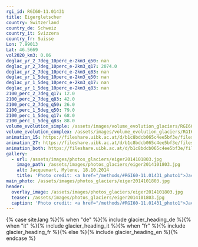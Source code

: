 ```yaml
---
rgi_id: RGI60-11.01431
title: Eigergletscher
country: Switzerland
country_de: Schweiz
country_it: Svizzera
country_fr: Suisse
Lon: 7.99013
Lat: 46.5669
vol2020_km3: 0.06
deglac_yr_2_7deg_10perc_e-2km3_q50: nan
deglac_yr_2_7deg_10perc_e-2km3_q17: 2074.0
deglac_yr_2_7deg_10perc_e-2km3_q83: nan
deglac_yr_1_5deg_10perc_e-2km3_q50: nan
deglac_yr_1_5deg_10perc_e-2km3_q17: nan
deglac_yr_1_5deg_10perc_e-2km3_q83: nan
2100_perc_2_7deg_q17: 12.0
2100_perc_2_7deg_q83: 42.0
2100_perc_2_7deg_q50: 26.0
2100_perc_1_5deg_q50: 79.0
2100_perc_1_5deg_q17: 68.0
2100_perc_1_5deg_q83: 88.0
volume_evolution_simple: /assets/images/volume_evolution_glaciers/RGI60-11.01431_simple_en.png
volume_evolution_complex: /assets/images/volume_evolution_glaciers/RGI60-11.01431_complex_en.png
animation_15: https://fileshare.uibk.ac.at/d/b1c8bdcb065c4ee5bf3e/files/?p=%2FRGI60-11.01431_%2B1.5%C2%B0C.mp4&dl=1
animation_27: https://fileshare.uibk.ac.at/d/b1c8bdcb065c4ee5bf3e/files/?p=%2FRGI60-11.01431_%2B2.7%C2%B0C.mp4&dl=1
animation_both: https://fileshare.uibk.ac.at/d/b1c8bdcb065c4ee5bf3e/files/?p=%2FRGI60-11.01431_both.mp4&dl=1
gallery:
  - url: /assets/images/photos_glaciers/eiger2014101803.jpg
    image_path: /assets/images/photos_glaciers/eiger2014101803.jpg
    alt: Jacquemart, Mylene, 18.10.2014
    title: 'Photo credit: <a href="/methods/#RGI60-11.01431_photo1">Jacquemart, Mylene, 18.10.2014</a>'
main_photo: /assets/images/photos_glaciers/eiger2014101803.jpg
header:
  overlay_image: /assets/images/photos_glaciers/eiger2014101803.jpg
  teaser: /assets/images/photos_glaciers/eiger2014101803.jpg
  caption: 'Photo credit: <a href="/methods/#RGI60-11.01431_photo1">Jacquemart, Mylene, 18.10.2014</a>'
---
```

{% case site.lang %}{% when "de" %}{% include glacier_heading_de %}{% when "it" %}{% include glacier_heading_it %}{% when "fr" %}{% include glacier_heading_fr %}{% else %}{% include glacier_heading_en %}{% endcase %}